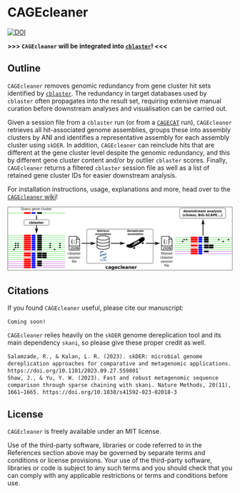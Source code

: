 # CAGEcleaner

[![DOI](https://zenodo.org/badge/904110273.svg)](https://doi.org/10.5281/zenodo.14726119)

**>>> `CAGEcleaner` will be integrated into [`cblaster`](https://github.com/gamcil/cblaster)! <<<**

## Outline

`CAGEcleaner` removes genomic redundancy from gene cluster hit sets identified by [`cblaster`](https://github.com/gamcil/cblaster). The redundancy in target databases used by `cblaster` often propagates into the result set, requiring extensive manual curation before downstream analyses and visualisation can be carried out.

Given a session file from a `cblaster` run (or from a [`CAGECAT`](https://cagecat.bioinformatics.nl/) run), `CAGEcleaner` retrieves all hit-associated genome assemblies, groups these into assembly clusters by ANI and identifies a representative assembly for each assembly cluster using `skDER`. In addition, `CAGEcleaner` can reinclude hits that are different at the gene cluster level despite the genomic redundancy, and this by different gene cluster content and/or by outlier `cblaster` scores. Finally, `CAGEcleaner` returns a filtered `cblaster` session file as well as a list of retained gene cluster IDs for easier downstream analysis.

For installation instructions, usage, explanations and more, head over to the [`CAGEcleaner` wiki](https://github.com/LucoDevro/CAGEcleaner/wiki)!

![workflow](workflow.png)

## Citations
If you found `CAGEcleaner` useful, please cite our manuscript:

```
Coming soon!
```

`CAGEcleaner` relies heavily on the `skDER` genome dereplication tool and its main dependency `skani`, so please give these proper credit as well.

```
Salamzade, R., & Kalan, L. R. (2023). skDER: microbial genome dereplication approaches for comparative and metagenomic applications. https://doi.org/10.1101/2023.09.27.559801`
Shaw, J., & Yu, Y. W. (2023). Fast and robust metagenomic sequence comparison through sparse chaining with skani. Nature Methods, 20(11), 1661–1665. https://doi.org/10.1038/s41592-023-02018-3
```

## License

`CAGEcleaner` is freely available under an MIT license.

Use of the third-party software, libraries or code referred to in the References section above may be governed by separate terms and conditions or license provisions. Your use of the third-party software, libraries or code is subject to any such terms and you should check that you can comply with any applicable restrictions or terms and conditions before use.
